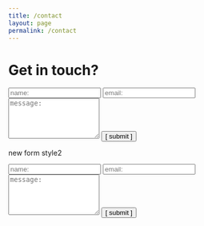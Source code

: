 ```yaml
---
title: /contact
layout: page
permalink: /contact
---
```


# Get in touch?

<form>
  <input type="text" id="name" name="name" placeholder="name:" autocomplete="off">
  <input type="text" id="email" name="email" placeholder="email:" autocomplete="off">
  <textarea rows="5" id="message" name="message" placeholder="message:" autocomplete="off"></textarea>
  <input type="submit" value="[ submit ]">
</form>

new form style2

<body>  
  
<script data-cfasync="false" type="text/javascript" src="form-submission-handler.js"></script>

<div id ="contact-form">
<form class="gform" method="POST" id="car_request_form" role="form" action="
https://script.google.com/macros/s/AKfycbxPCc4Pk2h8_gzSMDF6f2y2yc_ZERaCbABl5m7U/exec">
<form>
  <input type="text" id="name" name="name" placeholder="name:" autocomplete="off">
  <input type="text" id="email" name="email" placeholder="email:" autocomplete="off">
  <textarea rows="5" id="message" name="message" placeholder="message:" autocomplete="off"></textarea>
  <input type="submit" value="[ submit ]" formtarget="_blank"/>
</form>
</div>

<div id = "contact-thanks">
   <div style="display:none" class="thankyou_message">
   <!-- You can customize the thankyou message by editing the code below -->
   <h2><em>Thanks</em> for contacting us! We will contact you soon! 
	<br> (you will be redirected to the previous page in 5 sec..)
   </h2>
  </div>
</div>
<script>
setTimeout("location.href = 'commaneverends.github.io/contact';",5000);
</script> 

</body>

